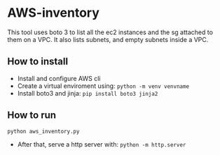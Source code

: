 # AWS-inventory
This tool uses boto 3 to list all the ec2 instances and the sg attached to them on a VPC. It also lists subnets, and empty subnets inside a VPC.
 ## How to install
 * Install and configure AWS cli
 * Create a virtual enviroment using: `python -m venv venvname`
 * Install boto3 and jinja: `pip install boto3 jinja2`

## How to run
`python aws_inventory.py`
* After that, serve a http server with: `python -m http.server`

